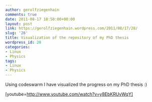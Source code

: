 ```yaml
---
author: gerolfziegenhain
comments: true
date: 2011-08-17 18:50:00+00:00
layout: post
link: https://gerolfziegenhain.wordpress.com/2011/08/17/28/
slug: '28'
title: Visualization of the repository of my PhD thesis
wordpress_id: 28
categories:
- Linux
- Physics
tags:
- Linux
- Physics
---
```


Using codeswarm I have visualized the progress on my PhD thesis :)







[youtube=http://www.youtube.com/watch?v=y8EbKRUvWqY]






